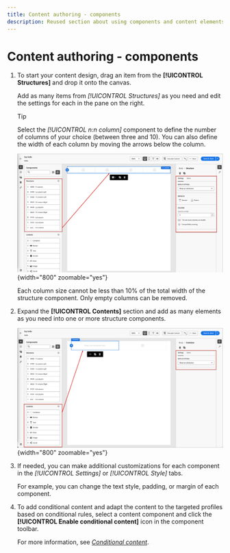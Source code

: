 ```yaml
---
title: Content authoring - components
description: Reused section about using components and content elements for content authoring
---
```

# Content authoring - components

1. To start your content design, drag an item from the **[!UICONTROL Structures]** and drop it onto the canvas.

   Add as many items from _[!UICONTROL Structures]_ as you need and edit the settings for each in the pane on the right.

   >[!TIP]
   >
   >Select the _[!UICONTROL n:n column]_ component to define the number of columns of your choice (between three and 10). You can also define the width of each column by moving the arrows below the column.

   ![Drag a structure onto the canvas and adjust the settings](../assets/content-design-shared/content-design-add-structure.png){width="800" zoomable="yes"}

   Each column size cannot be less than 10% of the total width of the structure component. Only empty columns can be removed.

1. Expand the **[!UICONTROL Contents]** section and add as many elements as you need into one or more structure components.

   ![Drag a content element onto the canvas and adjust the settings](../assets/content-design-shared/content-design-add-content.png){width="800" zoomable="yes"}
   <!--
   reference to the contents elements when we have a completed reference for each.--->

1. If needed, you can make additional customizations for each component in the _[!UICONTROL Settings]_ or _[!UICONTROL Style]_ tabs.

   For example, you can change the text style, padding, or margin of each component.

1. To add conditional content and adapt the content to the targeted profiles based on conditional rules, select a content component and click the **[!UICONTROL Enable conditional content]** icon in the component toolbar.

   For more information, see [_Conditional content_](../user/content/conditional-content.md).
